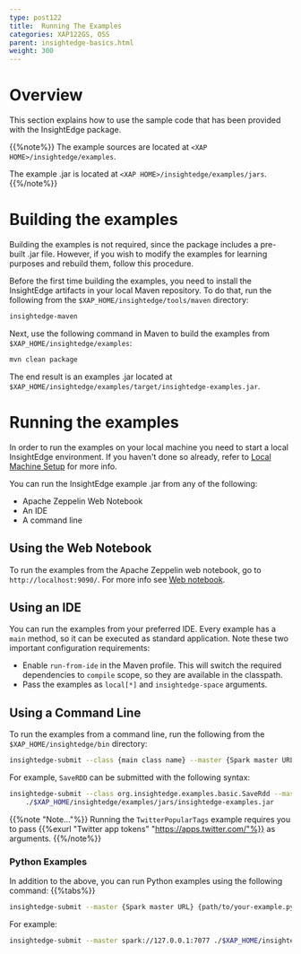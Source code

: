 ```yaml
---
type: post122
title:  Running The Examples
categories: XAP122GS, OSS
parent: insightedge-basics.html
weight: 300
---
```


# Overview

This section explains how to use the sample code that has been provided with the InsightEdge package. 

{{%note%}}
The example sources are located at `<XAP HOME>/insightedge/examples`.

The example .jar is located at `<XAP HOME>/insightedge/examples/jars`.
{{%/note%}}

# Building the examples

Building the examples is not required, since the package includes a pre-built .jar file. However, if you wish to modify the examples for learning purposes and rebuild them, follow this procedure.

Before the first time building the examples, you need to install the InsightEdge artifacts in your local Maven repository. To do that, run the following from the `$XAP_HOME/insightedge/tools/maven` directory:

```bash
insightedge-maven
```

Next, use the following command in Maven to build the examples from `$XAP_HOME/insightedge/examples`:

```bash
mvn clean package
```

The end result is an examples .jar located at `$XAP_HOME/insightedge/examples/target/insightedge-examples.jar`.

# Running the examples

In order to run the examples on your local machine you need to start a local InsightEdge environment. If you haven't done so already, refer to [Local Machine Setup](insightedge-local-setup.html) for more info.

You can run the InsightEdge example .jar from any of the following:

* Apache Zeppelin Web Notebook
* An IDE
* A command line

## Using the Web Notebook

To run the examples from the Apache Zeppelin web notebook, go to `http://localhost:9090/`. For more info see [Web notebook](insightedge-zeppelin.html).

## Using an IDE

You can run the examples from your preferred IDE. Every example has a `main` method, so it can be executed as standard application. Note these two important configuration requirements:

* Enable `run-from-ide` in the Maven profile. This will switch the required dependencies to `compile` scope, so they are available in the classpath.
* Pass the examples as `local[*]` and `insightedge-space` arguments.

## Using a Command Line


To run the examples from a command line, run the following from the `$XAP_HOME/insightedge/bin` directory:

```bash
insightedge-submit --class {main class name} --master {Spark master URL} {path/to/insightedge-examples.jar}
```

For example, `SaveRDD` can be submitted with the following syntax:

```bash
insightedge-submit --class org.insightedge.examples.basic.SaveRdd --master spark://127.0.0.1:7077 \
    ./$XAP_HOME/insightedge/examples/jars/insightedge-examples.jar
```

{{%note "Note..."%}}
Running the `TwitterPopularTags` example requires you to pass {{%exurl "Twitter app tokens" "https://apps.twitter.com/"%}} as arguments.
{{%/note%}}

### Python Examples

In addition to the above, you can run Python examples using the following command:
{{%tabs%}}

```bash
insightedge-submit --master {Spark master URL} {path/to/your-example.py}
```

For example:

```bash
insightedge-submit --master spark://127.0.0.1:7077 ./$XAP_HOME/insightedge/examples/python/sf_salaries.py
```
